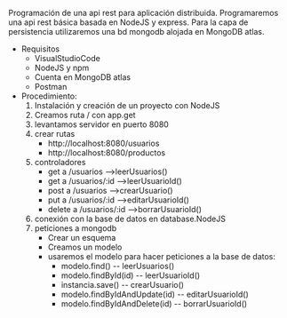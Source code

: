 Programación de una api rest para aplicación distribuida.
Programaremos una api rest básica basada en NodeJS y express. 
Para la capa de persistencia utilizaremos una bd mongodb alojada en MongoDB atlas.
- Requisitos
    - VisualStudioCode
    - NodeJS y npm
    - Cuenta en MongoDB atlas
    - Postman
- Procedimiento:
    1. Instalación y creación de un proyecto con NodeJS
    2. Creamos ruta / con app.get
    3. levantamos servidor en puerto 8080
    4. crear rutas
        - http://localhost:8080/usuarios
        - http://localhost:8080/productos
    5. controladores
        - get a /usuarios -->leerUsuarios()
        - get a /usuarios/:id -->leerUsuarioId()
        - post a /usuarios -->crearUsuario()
        - put a /usuarios/:id -->editarUsuarioId()
        - delete a /usuarios/:id -->borrarUsuarioId()
    6. conexión con la base de datos en database.NodeJS
    7. peticiones a mongodb 
        - Crear un esquema
        - Creamos un modelo
        - usaremos el modelo para hacer peticiones a la base de datos:
            - modelo.find() -- leerUsuarios()
            - modelo.findById(id) -- leerUsuarioId()
            - instancia.save() -- crearUsuario()
            - modelo.findByIdAndUpdate(id) -- editarUsuarioId()
            - modelo.findByIdAndDelete(id) -- borrarUsuarioId()
